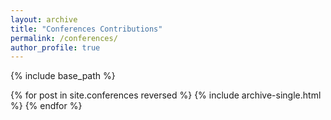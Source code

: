```yaml
---
layout: archive
title: "Conferences Contributions"
permalink: /conferences/
author_profile: true
---
```


{% include base_path %}

{% for post in site.conferences reversed %}
  {% include archive-single.html %}
{% endfor %}

